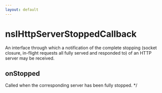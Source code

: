 ```yaml
---
layout: default
---
```


# nsIHttpServerStoppedCallback #

An interface through which a notification of the complete stopping (socket
closure, in-flight requests all fully served and responded to) of an HTTP
server may be received.


## onStopped ##
 Called when the corresponding server has been fully stopped. */
